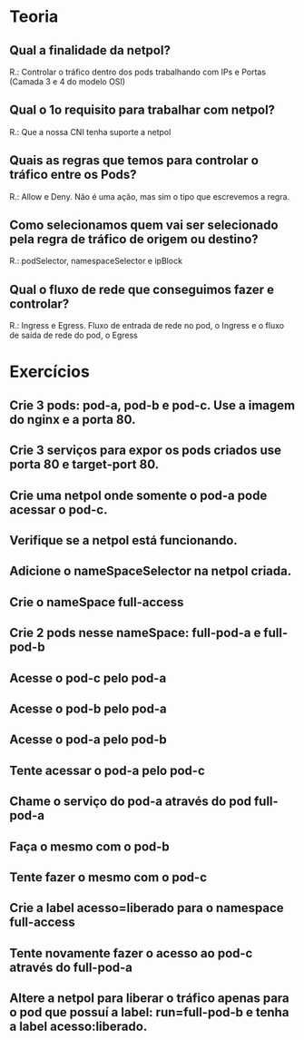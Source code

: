 # Teoria

## Qual a finalidade da netpol?
R.: Controlar o tráfico dentro dos pods trabalhando com IPs e Portas (Camada 3 e 4 do modelo OSI)

## Qual o 1o requisito para trabalhar com netpol?
R.: Que a nossa CNI tenha suporte a netpol

## Quais as regras que temos para controlar o tráfico entre os Pods?
R.: Allow e Deny. Não é uma ação, mas sim o tipo que escrevemos a regra.

## Como selecionamos quem vai ser selecionado pela regra de tráfico de origem ou destino?
R.: podSelector, namespaceSelector e ipBlock

## Qual o fluxo de rede que conseguimos fazer e controlar?
R.: Ingress e Egress. Fluxo de entrada de rede no pod, o Ingress e o fluxo de saída de rede do pod, o Egress

# Exercícios

## Crie 3 pods: pod-a, pod-b e pod-c. Use a imagem do nginx e a porta 80.

## Crie 3 serviços para expor os pods criados use porta 80 e target-port 80.

## Crie uma netpol onde somente o pod-a pode acessar o pod-c.

## Verifique se a netpol está funcionando.

## Adicione o nameSpaceSelector na netpol criada.

## Crie o nameSpace full-access

## Crie 2 pods nesse nameSpace: full-pod-a e full-pod-b

## Acesse o pod-c pelo pod-a

## Acesse o pod-b pelo pod-a

## Acesse o pod-a pelo pod-b

## Tente acessar o pod-a pelo pod-c

## Chame o serviço do pod-a através do pod full-pod-a

## Faça o mesmo com o pod-b

## Tente fazer o mesmo com o pod-c

## Crie a label acesso=liberado para o namespace full-access

## Tente novamente fazer o acesso ao pod-c através do full-pod-a

## Altere a netpol para liberar o tráfico apenas para o pod que possuí a label: run=full-pod-b e tenha a label acesso:liberado.

